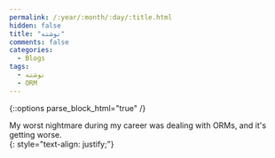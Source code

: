 ```yaml
---
permalink: /:year/:month/:day/:title.html
hidden: false
title: "نوشته"
comments: false
categories:
  - Blogs
tags:
  - نوشته
  - ORM
---
```


{::options parse_block_html="true" /}
<div>
My worst nightmare during my career was dealing with ORMs, and it's getting worse.
</div>
{: style="text-align: justify;"}